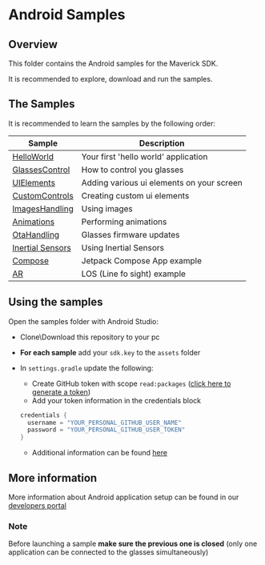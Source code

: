 # Android Samples

## Overview

This folder contains the Android samples for the Maverick SDK.

It is recommended to explore, download and run the samples.

## The Samples

It is recommended to learn the samples by the following order:

Sample | Description
-------|------------
[HelloWorld](./helloworld) | Your first 'hello world' application
[GlassesControl](./GlassesControl) | How to control you glasses
[UIElements](./UIElements) | Adding various ui elements on your screen
[CustomControls](./CustomControls) | Creating custom ui elements
[ImagesHandling](./ImagesHandling) | Using images
[Animations](./Animations) | Performing animations
[OtaHandling](./OtaHandling) | Glasses firmware updates
[Inertial Sensors](./InertialSensors) | Using Inertial Sensors 
[Compose](./compose) | Jetpack Compose App example
[AR](./Ar) | LOS (Line fo sight) example

## Using the samples

Open the samples folder with Android Studio:

- Clone\Download this repository to your pc
- **For each sample** add your `sdk.key` to the `assets` folder
- In `settings.gradle` update the following:
  - Create GitHub token with scope `read:packages` ([click here to generate a token](https://github.com/settings/tokens/new))
  - Add your token information in the credentials block
  
  ``` kotlin
  credentials {
    username = "YOUR_PERSONAL_GITHUB_USER_NAME"
    password = "YOUR_PERSONAL_GITHUB_USER_TOKEN"
  }
  ```
  - Additional information can be found [here](https://everysight.github.io/maverick_docs/libraries-api/android/)
    

## More information

More information about Android application setup can be found in our [developers portal](https://everysight.github.io/maverick_docs/libraries-api/overview/)

### Note

Before launching a sample **make sure the previous one is closed** (only one application can be connected to the glasses simultaneously)


